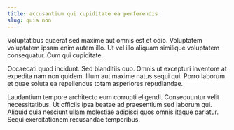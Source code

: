 ```yaml
---
title: accusantium qui cupiditate ea perferendis
slug: quia non
---
```


Voluptatibus quaerat sed maxime aut omnis est et odio. Voluptatem voluptatem ipsam enim autem illo. Ut vel illo aliquam similique voluptatem consequatur. Cum qui cupiditate.

Occaecati quod incidunt. Sed blanditiis quo. Omnis ut excepturi inventore at expedita nam non quidem. Illum aut maxime natus sequi qui. Porro laborum et quae soluta ea repellendus totam asperiores repudiandae.

Laudantium tempore architecto eum corrupti eligendi. Consequuntur velit necessitatibus. Ut officiis ipsa beatae ad praesentium sed laborum qui. Aliquid quia nesciunt ullam molestiae adipisci quos omnis itaque pariatur. Sequi exercitationem recusandae temporibus.
